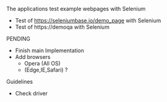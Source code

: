 
The applications test example webpages with Selenium
* Test of https://seleniumbase.io/demo_page with Selenium
* Test of https://demoqa with Selenium

PENDING

* Finish main Implementation
* Add browsers
  * Opera (All OS)
  * (Edge,IE,Safari) ?


Guidelines

* Check driver 